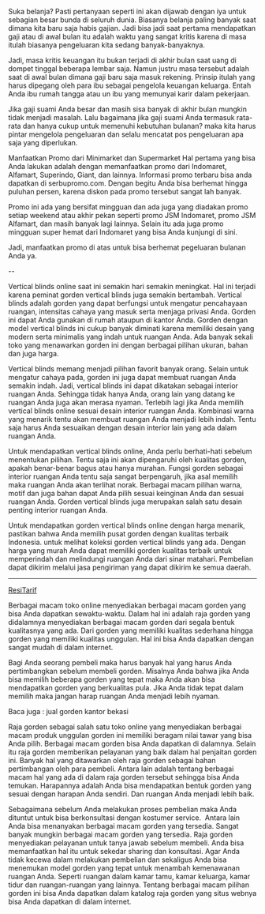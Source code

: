 Suka belanja? Pasti pertanyaan seperti ini akan dijawab dengan iya untuk sebagian besar bunda di seluruh dunia. Biasanya belanja paling banyak saat dimana kita baru saja habis gajian. Jadi bisa jadi saat pertama mendapatkan gaji atau di awal bulan itu adalah waktu yang sangat kritis karena di masa itulah biasanya pengeluaran kita sedang banyak-banyaknya.

Jadi, masa kritis keuangan itu bukan terjadi di akhir bulan saat uang di dompet tinggal beberapa lembar saja. Namun justru masa tersebut adalah saat di awal bulan dimana gaji baru saja masuk rekening. Prinsip itulah yang harus dipegang oleh para ibu sebagai pengelola keuangan keluarga. Entah Anda ibu rumah tangga atau un ibu yang memunyai karir dalam pekerjaan.

Jika gaji suami Anda besar dan masih sisa banyak di akhir bulan mungkin tidak menjadi masalah. Lalu bagaimana jika gaji suami Anda termasuk rata-rata dan hanya cukup untuk memenuhi kebutuhan bulanan? maka kita harus pintar mengelola pengeluaran dan selalu mencatat pos pengeluaran apa saja yang diperlukan.

Manfaatkan Promo dari Minimarket dan Supermarket
Hal pertama yang bisa Anda lakukan adalah dengan memanfaatkan promo dari Indomaret, Alfamart, Superindo, Giant, dan lainnya. Informasi promo terbaru bisa anda dapatkan di serbupromo.com. Dengan begitu Anda bisa berhemat hingga puluhan persen, karena diskon pada promo tersebut sangat lah banyak.

Promo ini ada yang bersifat mingguan dan ada juga yang diadakan promo setiap weekend atau akhir pekan seperti promo JSM Indomaret, promo JSM Alfamart, dan masih banyak lagi lainnya. Selain itu ada juga promo mingguan super hemat dari Indomaret yang bisa Anda kunjungi di sini.

Jadi, manfaatkan promo di atas untuk bisa berhemat pegeluaran bulanan Anda ya.

--

Vertical blinds online saat ini semakin hari semakin meningkat. Hal ini terjadi karena peminat gorden vertical blinds juga semakin bertambah. Vertical blinds adalah gorden yang dapat berfungsi untuk mengatur pencahayaan ruangan, intensitas cahaya yang masuk serta menjaga privasi Anda. Gorden ini dapat Anda gunakan di rumah ataupun di kantor Anda. Gorden dengan model vertical blinds ini cukup banyak diminati karena memiliki desain yang modern serta minimalis yang indah untuk ruangan Anda. Ada banyak sekali toko yang menawarkan gorden ini dengan berbagai pilihan ukuran, bahan dan juga harga.

Vertical blinds memang menjadi pilihan favorit banyak orang. Selain untuk mengatur cahaya pada, gorden ini juga dapat membuat ruangan Anda semakin indah. Jadi, vertical blinds ini dapat dikatakan sebagai interior ruangan Anda. Sehingga tidak hanya Anda, orang lain yang datang ke ruangan Anda juga akan merasa nyaman. Terlebih lagi jika Anda memilih vertical blinds online sesuai desain interior ruangan Anda. Kombinasi warna yang menarik tentu akan membuat ruangan Anda menjadi lebih indah. Tentu saja harus Anda sesuaikan dengan desain interior lain yang ada dalam ruangan Anda.

Untuk mendapatkan vertical blinds online, Anda perlu berhati-hati sebelum menentukan pilihan. Tentu saja ini akan dipengaruhi oleh kualitas gorden, apakah benar-benar bagus atau hanya murahan. Fungsi gorden sebagai interior ruangan Anda tentu saja sangat berpengaruh, jika asal memilih maka ruangan Anda akan terlihat norak. Berbagai macam pilihan warna, motif dan juga bahan dapat Anda pilih sesuai keinginan Anda dan sesuai ruangan Anda. Gorden vertical blinds juga merupakan salah satu desain penting interior ruangan Anda.

Untuk mendapatkan gorden vertical blinds online dengan harga menarik, pastikan bahwa Anda memilih pusat gorden dengan kualitas terbaik Indonesia. untuk melihat koleksi gorden vertical blinds yang ada. Dengan harga yang murah Anda dapat memiliki gorden kualitas terbaik untuk memperindah dan melindungi ruangan Anda dari sinar matahari. Pembelian dapat dikirim melalui jasa pengiriman yang dapat dikirim ke semua daerah.

--- 
<a href='https://resitarif.com'>ResiTarif</a>

Berbagai macam toko online menyediakan berbagai macam gorden yang bisa Anda dapatkan sewaktu-waktu. Dalam hal ini adalah raja gorden yang didalamnya menyediakan berbagai macam gorden dari segala bentuk kualitasnya yang ada. Dari gorden yang memiliki kualitas sederhana hingga gorden yang memiliki kualitas unggulan. Hal ini bisa Anda dapatkan dengan sangat mudah di dalam internet.


Bagi Anda seorang pembeli maka harus banyak hal yang harus Anda pertimbangkan sebelum membeli gorden. Misalnya Anda bahwa jika Anda bisa memilih beberapa gorden yang tepat maka Anda akan bisa mendapatkan gorden yang berkualitas pula. Jika Anda tidak tepat dalam memilih maka jangan harap ruangan Anda menjadi lebih nyaman.

Baca juga : jual gorden kantor bekasi

Raja gorden sebagai salah satu toko online yang menyediakan berbagai macam produk unggulan gorden ini memiliki beragam nilai tawar yang bisa Anda pilih. Berbagai macam gorden bisa Anda dapatkan di dalamnya. Selain itu raja gorden memberikan pelayanan yang baik dalam hal penjaitan gorden ini. Banyak hal yang ditawarkan oleh raja gorden sebagai bahan pertimbangan oleh para pembeli. Antara lain adalah tentang berbagai macam hal yang ada di dalam raja gorden tersebut sehingga bisa Anda temukan. Harapannya adalah Anda bisa mendapatkan bentuk gorden yang sesuai dengan harapan Anda sendiri. Dan ruangan Anda menjadi lebih baik.

Sebagaimana sebelum Anda melakukan proses pembelian maka Anda dituntut untuk bisa berkonsultasi dengan kostumer service.  Antara lain Anda bisa menanyakan berbagai macam gorden yang tersedia. Sangat banyak mungkin berbagai macam gorden yang tersedia. Raja gorden menyediakan pelayanan untuk tanya jawab sebelum membeli. Anda bisa memanfaatkan hal itu untuk sekedar sharing dan konsultasi. Agar Anda tidak kecewa dalam melakukan pembelian dan sekaligus Anda bisa menemukan model gorden yang tepat untuk menambah kemenawanan ruangan Anda. 
Seperti ruangan dalam kamar tamu, kamar keluarga, kamar tidur dan ruangan-ruangan yang lainnya. Tentang berbagai macam pilihan gorden ini bisa Anda dapatkan dalam katalog raja gorden yang situs webnya bisa Anda dapatkan di dalam internet.
